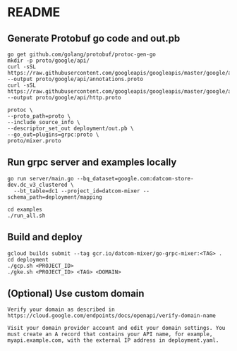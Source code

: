 # README

## Generate Protobuf go code and out.pb

    go get github.com/golang/protobuf/protoc-gen-go
    mkdir -p proto/google/api/
    curl -sSL https://raw.githubusercontent.com/googleapis/googleapis/master/google/api/annotations.proto --output proto/google/api/annotations.proto
    curl -sSL https://raw.githubusercontent.com/googleapis/googleapis/master/google/api/http.proto --output proto/google/api/http.proto

    protoc \
    --proto_path=proto \
    --include_source_info \
    --descriptor_set_out deployment/out.pb \
    --go_out=plugins=grpc:proto \
    proto/mixer.proto

## Run grpc server and examples locally

    go run server/main.go --bq_dataset=google.com:datcom-store-dev.dc_v3_clustered \
      --bt_table=dc1 --project_id=datcom-mixer --schema_path=deployment/mapping

    cd examples
    ./run_all.sh

## Build and deploy

    gcloud builds submit --tag gcr.io/datcom-mixer/go-grpc-mixer:<TAG> .
    cd deployment
    ./gcp.sh <PROJECT_ID>
    ./gke.sh <PROJECT_ID> <TAG> <DOMAIN>

## (Optional) Use custom domain

    Verify your domain as described in https://cloud.google.com/endpoints/docs/openapi/verify-domain-name

    Visit your domain provider account and edit your domain settings. You must create an A record that contains your API name, for example, myapi.example.com, with the external IP address in deployment.yaml.
